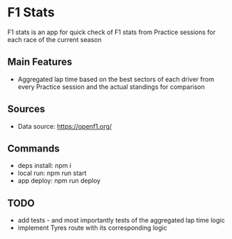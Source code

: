 # F1 Stats

F1 stats is an app for quick check of F1 stats from Practice sessions for each race of the current season

## Main Features

- Aggregated lap time based on the best sectors of each driver from every Practice session and the actual standings for comparison

## Sources

- Data source: <https://openf1.org/>

## Commands

- deps install: npm i
- local run: npm run start
- app deploy: npm run deploy

## TODO

- add tests - and most importantly tests of the aggregated lap time logic
- implement Tyres route with its corresponding logic
